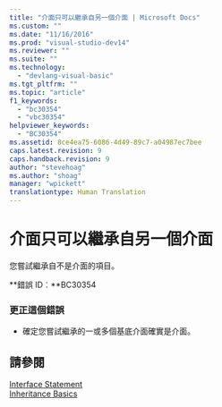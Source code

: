 ```yaml
---
title: "介面只可以繼承自另一個介面 | Microsoft Docs"
ms.custom: ""
ms.date: "11/16/2016"
ms.prod: "visual-studio-dev14"
ms.reviewer: ""
ms.suite: ""
ms.technology: 
  - "devlang-visual-basic"
ms.tgt_pltfrm: ""
ms.topic: "article"
f1_keywords: 
  - "bc30354"
  - "vbc30354"
helpviewer_keywords: 
  - "BC30354"
ms.assetid: 8ce4ea75-6086-4d49-89c7-a04987ec7bee
caps.latest.revision: 9
caps.handback.revision: 9
author: "stevehoag"
ms.author: "shoag"
manager: "wpickett"
translationtype: Human Translation
---
```

# 介面只可以繼承自另一個介面
您嘗試繼承自不是介面的項目。  
  
 **錯誤 ID︰**BC30354  
  
### 更正這個錯誤  
  
-   確定您嘗試繼承的一或多個基底介面確實是介面。  
  
## 請參閱  
 [Interface Statement](../../visual-basic/language-reference/statements/interface-statement.md)   
 [Inheritance Basics](../../visual-basic/programming-guide/language-features/objects-and-classes/inheritance-basics.md)